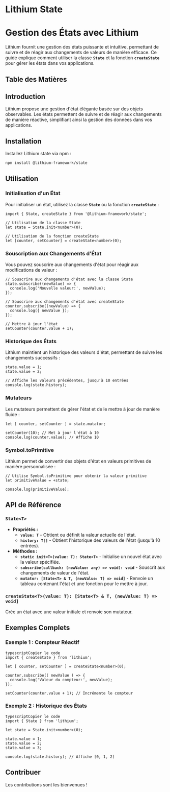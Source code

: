 # Lithium State

# **Gestion des États avec Lithium**

Lithium fournit une gestion des états puissante et intuitive, permettant de suivre et de réagir aux changements de valeurs de manière efficace. Ce guide explique comment utiliser la classe **`State`** et la fonction **`createState`** pour gérer les états dans vos applications.

## **Table des Matières**

## **Introduction**

Lithium propose une gestion d'état élégante basée sur des objets observables. Les états permettent de suivre et de réagir aux changements de manière réactive, simplifiant ainsi la gestion des données dans vos applications.

## **Installation**

Installez Lithium state via npm :

```bash
npm install @lithium-framework/state
```

## **Utilisation**

### **Initialisation d'un État**

Pour initialiser un état, utilisez la classe **`State`** ou la fonction **`createState`** :

```tsx
import { State, createState } from '@lithium-framework/state';

// Utilisation de la classe State
let state = State.init<number>(0);

// Utilisation de la fonction createState
let [counter, setCounter] = createState<number>(0);
```

### **Souscription aux Changements d'État**

Vous pouvez souscrire aux changements d'état pour réagir aux modifications de valeur :

```tsx
// Souscrire aux changements d'état avec la classe State
state.subscribe((newValue) => {
  console.log('Nouvelle valeur:', newValue);
});

// Souscrire aux changements d'état avec createState
counter.subscribe((newValue) => {
  console.log({ newValue });
});

// Mettre à jour l'état
setCounter(counter.value + 1);
```

### **Historique des États**

Lithium maintient un historique des valeurs d'état, permettant de suivre les changements successifs :

```tsx
state.value = 1;
state.value = 2;

// Affiche les valeurs précédentes, jusqu'à 10 entrées
console.log(state.history);
```

### **Mutateurs**

Les mutateurs permettent de gérer l'état et de le mettre à jour de manière fluide :

```tsx
let [ counter, setCounter ] = state.mutator;

setCounter(10); // Met à jour l'état à 10
console.log(counter.value); // Affiche 10
```

### **Symbol.toPrimitive**

Lithium permet de convertir des objets d'état en valeurs primitives de manière personnalisée :

```tsx
// Utilise Symbol.toPrimitive pour obtenir la valeur primitive
let primitiveValue = +state; 

console.log(primitiveValue);

```

## **API de Référence**

### **`State<T>`**

- **Propriétés :**
    - **`value: T`** - Obtient ou définit la valeur actuelle de l'état.
    - **`history: T[]`** - Obtient l'historique des valeurs de l'état (jusqu'à 10 entrées).
- **Méthodes :**
    - **`static init<T>(value: T): State<T>`** - Initialise un nouvel état avec la valeur spécifiée.
    - **`subscribe(callback: (newValue: any) => void): void`** - Souscrit aux changements de valeur de l'état.
    - **`mutator: [State<T> & T, (newValue: T) => void]`** - Renvoie un tableau contenant l'état et une fonction pour le mettre à jour.

### **`createState<T>(value: T): [State<T> & T, (newValue: T) => void]`**

Crée un état avec une valeur initiale et renvoie son mutateur.

## **Exemples Complets**

### **Exemple 1 : Compteur Réactif**

```tsx
typescriptCopier le code
import { createState } from 'lithium';

let [ counter, setCounter ] = createState<number>(0);

counter.subscribe(( newValue ) => {
  console.log('Valeur du compteur:', newValue);
});

setCounter(counter.value + 1); // Incrémente le compteur

```

### **Exemple 2 : Historique des États**

```tsx
typescriptCopier le code
import { State } from 'lithium';

let state = State.init<number>(0);

state.value = 1;
state.value = 2;
state.value = 3;

console.log(state.history); // Affiche [0, 1, 2]

```

## **Contribuer**

Les contributions sont les bienvenues !